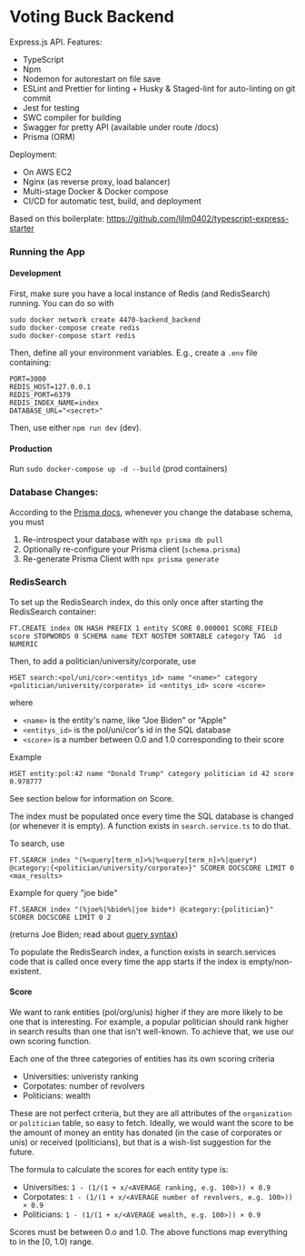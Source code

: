 # Voting Buck Backend

Express.js API. Features:

- TypeScript
- Npm
- Nodemon for autorestart on file save
- ESLint and Prettier for linting + Husky & Staged-lint for auto-linting on git commit
- Jest for testing
- SWC compiler for building
- Swagger for pretty API (available under route /docs)
- Prisma (ORM)

Deployment:

- On AWS EC2
- Nginx (as reverse proxy, load balancer)
- Multi-stage Docker & Docker compose
- CI/CD for automatic test, build, and deployment

Based on this boilerplate: https://github.com/ljlm0402/typescript-express-starter

### Running the App

#### Development

First, make sure you have a local instance of Redis (and RedisSearch) running. You can do so with

    sudo docker network create 4470-backend_backend
    sudo docker-compose create redis
    sudo docker-compose start redis

Then, define all your environment variables. E.g., create a `.env` file containing:

    PORT=3000
    REDIS_HOST=127.0.0.1
    REDIS_PORT=6379
    REDIS_INDEX_NAME=index
    DATABASE_URL="<secret>"

Then, use either `npm run dev` (dev).

#### Production

Run `sudo docker-compose up -d --build` (prod containers)

### Database Changes:

According to the [Prisma docs](https://www.prisma.io/docs/getting-started/setup-prisma/add-to-existing-project/relational-databases/next-steps-typescript-postgres), whenever you change the database schema, you must

1.  Re-introspect your database with `npx prisma db pull`
2.  Optionally re-configure your Prisma client (`schema.prisma`)
3.  Re-generate Prisma Client with `npx prisma generate`

### RedisSearch

To set up the RedisSearch index, do this only once after starting the RedisSearch container:

    FT.CREATE index ON HASH PREFIX 1 entity SCORE 0.000001 SCORE_FIELD score STOPWORDS 0 SCHEMA name TEXT NOSTEM SORTABLE category TAG  id NUMERIC

Then, to add a politician/university/corporate, use

    HSET search:<pol/uni/cor>:<entitys_id> name "<name>" category <politician/university/corporate> id <entitys_id> score <score>

where

- `<name>` is the entity's name, like "Joe Biden" or "Apple"
- `<entitys_id>` is the pol/uni/cor's id in the SQL database
- `<score>` is a number between 0.0 and 1.0 corresponding to their score

Example

    HSET entity:pol:42 name "Donald Trump" category politician id 42 score 0.978777

See section below for information on Score.

The index must be populated once every time the SQL database is changed (or whenever it is empty). A function exists in `search.service.ts` to do that.

To search, use

    FT.SEARCH index "(%<query[term_n]>%|%<query[term_n]>%|query*) @category:{<politician/university/corporate>}" SCORER DOCSCORE LIMIT 0 <max_results>

Example for query "joe bide"

    FT.SEARCH index "(%joe%|%bide%|joe bide*) @category:{politician}" SCORER DOCSCORE LIMIT 0 2

(returns Joe Biden; read about [query syntax](https://oss.redis.com/redisearch/Query_Syntax))

To populate the RedisSearch index, a function exists in search.services code that is called once every time the app starts if the index is empty/non-existent.

#### Score

We want to rank entities (pol/org/unis) higher if they are more likely to be one that is interesting. For example, a popular politician should rank higher in search results than one that isn't well-known. To achieve that, we use our own scoring function.

Each one of the three categories of entities has its own scoring criteria

- Universities: univeristy ranking
- Corpotates: number of revolvers
- Politicians: wealth

These are not perfect criteria, but they are all attributes of the `organization` or `politician` table, so easy to fetch. Ideally, we would want the score to be the amount of money an entity has donated (in the case of corporates or unis) or received (politicians), but that is a wish-list suggestion for the future.

The formula to calculate the scores for each entity type is:

- Universities: `1 - (1/(1 + x/<AVERAGE ranking, e.g. 100>)) × 0.9`
- Corpotates: `1 - (1/(1 + x/<AVERAGE number of revolvers, e.g. 100>)) × 0.9`
- Politicians: `1 - (1/(1 + x/<AVERAGE wealth, e.g. 100>)) × 0.9`

Scores must be between 0.o and 1.0. The above functions map everything to in the [0, 1.0) range.
